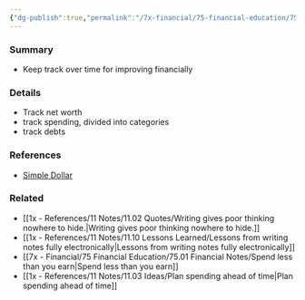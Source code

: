 ```yaml
---
{"dg-publish":true,"permalink":"/7x-financial/75-financial-education/75-01-financial-notes/track-your-financial-progress/","title":"Track your financial progress","created":"2023-08-26T16:45:48.177+03:00","updated":"2024-02-14T20:17:37.936+03:00"}
---
```



### Summary
- Keep track over time for improving financially

### Details
- Track net worth
- track spending, divided into categories
- track debts

### References
- [Simple Dollar](https://web.archive.org/web/20110902020254/http://www.thesimpledollar.com/)

### Related
- [[1x - References/11 Notes/11.02 Quotes/Writing gives poor thinking nowhere to hide.\|Writing gives poor thinking nowhere to hide.]]
- [[1x - References/11 Notes/11.10 Lessons Learned/Lessons from writing notes fully electronically\|Lessons from writing notes fully electronically]]
- [[7x - Financial/75 Financial Education/75.01 Financial Notes/Spend less than you earn\|Spend less than you earn]]
- [[1x - References/11 Notes/11.03 Ideas/Plan spending ahead of time\|Plan spending ahead of time]]